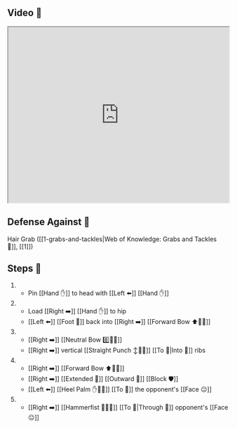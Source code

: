 ## Video 🎥

<iframe src="https://www.youtube.com/embed/3Are4eApYS4?start=200&end=262" width="100%" height="400"></iframe>

## Defense Against 🤺

Hair Grab ([[1-grabs-and-tackles|Web of Knowledge: Grabs and Tackles 🤝]], [[1]])

## Steps 👣

1. - Pin [[Hand ✋]] to head with [[Left ⬅️]] [[Hand ✋]]
2. - Load [[Right ➡️]] [[Hand ✋]] to hip
   - [[Left ⬅️]] [[Foot 🦶]] back into [[Right ➡️]] [[Forward Bow ⬆️🧍‍♂️]]
1. - [[Right ➡️]] [[Neutral Bow 0️⃣🧍‍♂️]] 
    - [[Right ➡️]] vertical [[Straight Punch ↕️👊💥]] [[To 🎯|Into 🎯]] ribs
2. - [[Right ➡️]] [[Forward Bow ⬆️🧍‍♂️]] 
    - [[Right ➡️]] [[Extended 📏]] [[Outward 🔼]] [[Block 🛡️]] 
    - [[Left ⬅️]] [[Heel Palm ✋🌴💥]] [[To 🎯]] the opponent's [[Face 😐]]
3. - [[Right ➡️]] [[Hammerfist 🔨✊💥]] [[To 🎯|Through 🎯]] opponent's [[Face 😐]]
